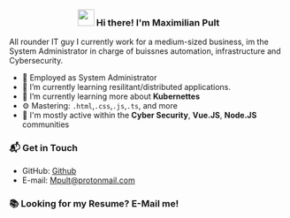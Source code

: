 <!-- Heading -->
<h3 align="center"><img src = "https://raw.githubusercontent.com/MartinHeinz/MartinHeinz/master/wave.gif" width = 30px> Hi there! I'm Maximilian Pult</h3>
<p align="center">
</p>

 <!-- About section -->



All rounder IT guy I currently work for a medium-sized business, im the System Administrator in charge of buissnes automation, infrastructure and Cybersecurity.
- 🔭 Employed as System Administrator
- 🌱 I’m currently learning resilitant/distributed applications.
- 🌱 I’m currently learning more about **Kubernettes**
- ⚙️ Mastering: `.html`,`.css`,`.js`,`.ts`, and more
- 💬 I'm mostly active within the **Cyber Security**, **Vue.JS**, **Node.JS** communities

### 📬 Get in Touch

- GitHub: [Github](github.com/MPult)
- E-mail: [Mpult@protonmail.com](mailto://MPult@protonmail.com)

### 📚 Looking for my Resume? E-Mail me!

